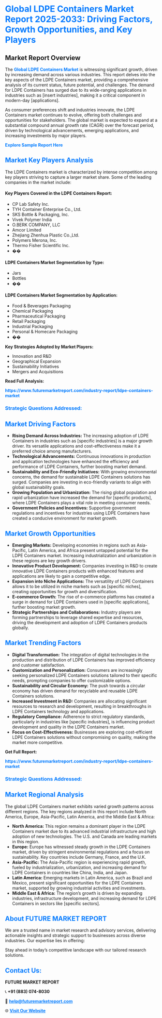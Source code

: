 <h1 style="color: #007BFF;">Global LDPE Containers Market Report 2025-2033: Driving Factors, Growth Opportunities, and Key Players</h1>

<section id="overview">
<h2>Market Report Overview</h2>
<p>The <a href="https://www.futuremarketreport.com/industry-report/ldpe-containers-market" style="color: #007BFF; text-decoration: none;"><strong>Global LDPE Containers Market</strong></a> is witnessing significant growth, driven by increasing demand across various industries. This report delves into the key aspects of the LDPE Containers market, providing a comprehensive analysis of its current status, future potential, and challenges. The demand for LDPE Containers has surged due to its wide-ranging applications in industries such as [insert industries], making it a critical component in modern-day [applications].</p>
<p>As consumer preferences shift and industries innovate, the LDPE Containers market continues to evolve, offering both challenges and opportunities for stakeholders. The global market is expected to expand at a substantial compound annual growth rate (CAGR) over the forecast period, driven by technological advancements, emerging applications, and increasing investments by major players.</p>
</section>

<section id="overview">
<p><a href="https://www.futuremarketreport.com/request-sample/reportId=118088" style="color: #007BFF; text-decoration: none;"><strong>Explore Sample Report Here</strong></a></p>
</section>

<section id="key-players">
<h2 style="color: #007BFF;">Market Key Players Analysis</h2>
<p>The LDPE Containers market is characterized by intense competition among key players striving to capture a larger market share. Some of the leading companies in the market include:</p>
<h4>Key Players Covered in the LDPE Containers Report:</h4>
<ul><li>CP Lab Safety Inc.</li><li>TYH Container Enterprise Co., Ltd.</li><li>SKS Bottle &amp; Packaging, Inc.</li><li>Vivek Polymer India</li><li>O.BERK COMPANY, LLC</li><li>Amcor Limited</li><li>Zhejiang Zhenhua Plastic Co.,Ltd.</li><li>Polymers Merona, Inc.</li><li>Thermo Fisher Scientific Inc.</li><li>��</li></ul>
<h4>LDPE Containers Market Segmentation by Type:</h4>
<ul><li>Jars</li><li>Bottles</li><li>��</li></ul>

<h4>LDPE Containers Market Segmentation by Application:</h4>
<ul><li>Food &amp; Beverages Packaging</li><li>Chemical Packaging</li><li>Pharmaceutical Packaging</li><li>Retail Packaging</li><li>Industrial Packaging</li><li>Personal &amp; Homecare Packaging</li><li>��</li></ul>
<p><strong>Key Strategies Adopted by Market Players:</strong></p>
<ul>
<li>Innovation and R&D</li>
<li>Geographical Expansion</li>
<li>Sustainability Initiatives</li>
<li>Mergers and Acquisitions</li>
</ul>
</section>

<section>
<p><strong>Read Full Analysis: </strong></p><a href="https://www.futuremarketreport.com/industry-report/ldpe-containers-market" style="color: #007BFF; text-decoration: none;"><strong>https://www.futuremarketreport.com/industry-report/ldpe-containers-market</strong></a>
<h3 style="color: #007BFF;">Strategic Questions Addressed:</h3>
</section>

<section id="driving-factors">
<h2 style="color: #007BFF;">Market Driving Factors</h2>
<ul>
<li><strong>Rising Demand Across Industries:</strong> The increasing adoption of LDPE Containers in industries such as [specific industries] is a major growth driver. Its versatile applications and cost-effectiveness make it a preferred choice among manufacturers.</li>
<li><strong>Technological Advancements:</strong> Continuous innovations in production and application technologies have enhanced the efficiency and performance of LDPE Containers, further boosting market demand.</li>
<li><strong>Sustainability and Eco-Friendly Initiatives:</strong> With growing environmental concerns, the demand for sustainable LDPE Containers solutions has surged. Companies are investing in eco-friendly variants to align with global sustainability goals.</li>
<li><strong>Growing Population and Urbanization:</strong> The rising global population and rapid urbanization have increased the demand for [specific products], where LDPE Containers plays a vital role in meeting consumer needs.</li>
<li><strong>Government Policies and Incentives:</strong> Supportive government regulations and incentives for industries using LDPE Containers have created a conducive environment for market growth.</li>
</ul>
</section>

<section id="growth-opportunities">
<h2 style="color: #007BFF;">Market Growth Opportunities</h2>
<ul>
<li><strong>Emerging Markets:</strong> Developing economies in regions such as Asia-Pacific, Latin America, and Africa present untapped potential for the LDPE Containers market. Increasing industrialization and urbanization in these regions are key growth drivers.</li>
<li><strong>Innovative Product Development:</strong> Companies investing in R&D to create innovative LDPE Containers products with enhanced features and applications are likely to gain a competitive edge.</li>
<li><strong>Expansion into Niche Applications:</strong> The versatility of LDPE Containers allows it to be utilized in niche markets such as [specific niches], creating opportunities for growth and diversification.</li>
<li><strong>E-commerce Growth:</strong> The rise of e-commerce platforms has created a surge in demand for LDPE Containers used in [specific applications], further boosting market growth.</li>
<li><strong>Strategic Partnerships and Collaborations:</strong> Industry players are forming partnerships to leverage shared expertise and resources, driving the development and adoption of LDPE Containers products globally.</li>
</ul>
</section>

<section id="trending-factors">
<h2 style="color: #007BFF;">Market Trending Factors</h2>
<ul>
<li><strong>Digital Transformation:</strong> The integration of digital technologies in the production and distribution of LDPE Containers has improved efficiency and customer satisfaction.</li>
<li><strong>Customization and Personalization:</strong> Consumers are increasingly seeking personalized LDPE Containers solutions tailored to their specific needs, prompting companies to offer customizable options.</li>
<li><strong>Sustainability and Circular Economy:</strong> The push towards a circular economy has driven demand for recyclable and reusable LDPE Containers solutions.</li>
<li><strong>Increased Investment in R&D:</strong> Companies are allocating significant resources to research and development, resulting in breakthroughs in LDPE Containers technology and applications.</li>
<li><strong>Regulatory Compliance:</strong> Adherence to strict regulatory standards, particularly in industries like [specific industries], is influencing product development and quality in the LDPE Containers market.</li>
<li><strong>Focus on Cost-Effectiveness:</strong> Businesses are exploring cost-efficient LDPE Containers solutions without compromising on quality, making the market more competitive.</li>
</ul>
</section>

<section>
<p><strong>Get Full Report: </strong></p><a href="https://www.futuremarketreport.com/industry-report/ldpe-containers-market" style="color: #007BFF; text-decoration: none;"><strong>https://www.futuremarketreport.com/industry-report/ldpe-containers-market</strong></a>
<h3 style="color: #007BFF;">Strategic Questions Addressed:</h3>
</section>


<section id="regional-analysis">
<h2 style="color: #007BFF;">Market Regional Analysis</h2>
<p>The global LDPE Containers market exhibits varied growth patterns across different regions. The key regions analyzed in this report include North America, Europe, Asia-Pacific, Latin America, and the Middle East & Africa:</p>
<ul>
<li><strong>North America:</strong> This region remains a dominant player in the LDPE Containers market due to its advanced industrial infrastructure and high adoption of new technologies. The U.S. and Canada are leading markets in this region.</li>
<li><strong>Europe:</strong> Europe has witnessed steady growth in the LDPE Containers market, driven by stringent environmental regulations and a focus on sustainability. Key countries include Germany, France, and the U.K.</li>
<li><strong>Asia-Pacific:</strong> The Asia-Pacific region is experiencing rapid growth, fueled by industrialization, urbanization, and increasing demand for LDPE Containers in countries like China, India, and Japan.</li>
<li><strong>Latin America:</strong> Emerging markets in Latin America, such as Brazil and Mexico, present significant opportunities for the LDPE Containers market, supported by growing industrial activities and investments.</li>
<li><strong>Middle East & Africa:</strong> The region’s growth is driven by expanding industries, infrastructure development, and increasing demand for LDPE Containers in sectors like [specific sectors].</li>
</ul>
</section>

<footer>
<h2 style="color: #007BFF;">About FUTURE MARKET REPORT</h2>
<p>We are a trusted name in market research and advisory services, delivering actionable insights and strategic support to businesses across diverse industries. Our expertise lies in offering:</p>

<p>Stay ahead in today’s competitive landscape with our tailored research solutions.</p>

<h2 style="color: #007BFF;">Contact Us:</h2>
<p><strong>FUTURE MARKET REPORT</strong></p>
<p>📞 <strong>+91 (883) 074-8030</strong></p>
<p>📧 <strong><a href="mailto:help@futuremarketreport.com" style="color: #007BFF;">help@futuremarketreport.com</a></strong></p>
<p>🌐 <strong><a href="https://www.futuremarketreport.com/" style="color: #007BFF;">Visit Our Website</a></strong></p>
</footer>
